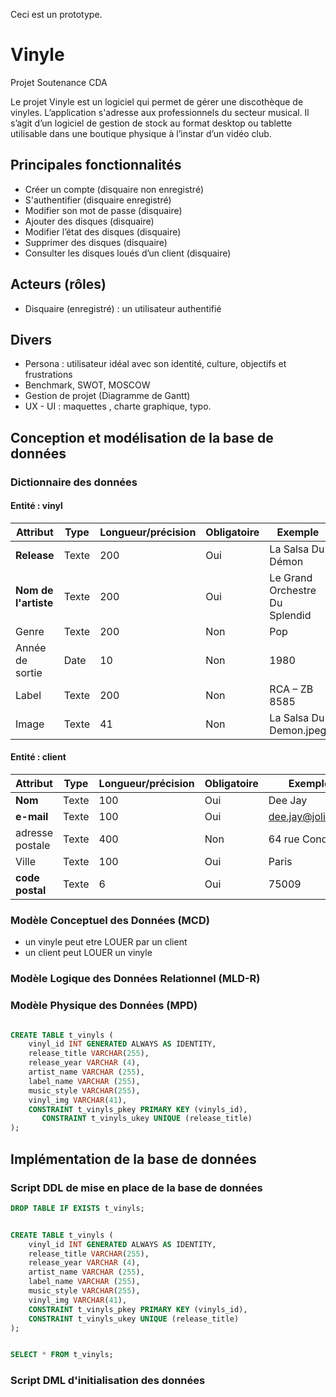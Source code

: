 

Ceci est un prototype.

# Vinyle
 Projet Soutenance CDA

Le projet Vinyle est un logiciel qui permet de gérer une discothèque de vinyles. L’application s'adresse aux professionnels du secteur musical. Il s’agit d’un logiciel de gestion de stock au format desktop ou tablette utilisable dans une boutique physique à l’instar d’un vidéo club.

## Principales fonctionnalités
- Créer un compte (disquaire non enregistré)
- S'authentifier (disquaire enregistré)
- Modifier son mot de passe (disquaire)
- Ajouter des disques (disquaire)
- Modifier l’état des disques (disquaire)
- Supprimer des disques (disquaire)
- Consulter les disques loués d’un client (disquaire)

## Acteurs (rôles)
- Disquaire (enregistré) : un utilisateur authentifié

## Divers
- Persona : utilisateur idéal avec son identité, culture, objectifs et frustrations
- Benchmark, SWOT, MOSCOW
- Gestion de projet (Diagramme de Gantt)
- UX - UI : maquettes , charte graphique, typo.

## Conception et modélisation de la base de données

### Dictionnaire des données

#### Entité : vinyl

| Attribut | Type | Longueur/précision | Obligatoire | Exemple |
| --- | --- | --- | --- | --- | 
| **Release** | Texte | 200 | Oui | La Salsa Du Démon |
| **Nom de l'artiste** | Texte | 200 | Oui | Le Grand Orchestre Du Splendid |
| Genre | Texte | 200 | Non | Pop |
| Année de sortie | Date | 10 | Non | 1980 |
| Label | Texte | 200 | Non | RCA – ZB 8585 |
| Image | Texte | 41 | Non | La Salsa Du Demon.jpeg |

#### Entité : client

| Attribut | Type | Longueur/précision | Obligatoire | Exemples |
| --- | --- | --- | --- | --- | 
| **Nom** | Texte | 100| Oui | Dee Jay |
| **e-mail** | Texte | 100| Oui | dee.jay@jolimail.io |
| adresse postale | Texte | 400| Non | 64 rue Condorcet |
| Ville | Texte | 100| Oui | Paris |
| **code postal** | Texte | 6 | Oui | 75009 |


### Modèle Conceptuel des Données (MCD)

- un vinyle peut etre LOUER par un client
- un client peut LOUER un vinyle

### Modèle Logique des Données Relationnel (MLD-R)

### Modèle Physique des Données (MPD)
```sql

CREATE TABLE t_vinyls (
    vinyl_id INT GENERATED ALWAYS AS IDENTITY,
    release_title VARCHAR(255),
    release_year VARCHAR (4),
    artist_name VARCHAR (255),
    label_name VARCHAR (255),
    music_style VARCHAR(255),
    vinyl_img VARCHAR(41),
    CONSTRAINT t_vinyls_pkey PRIMARY KEY (vinyls_id),
	   CONSTRAINT t_vinyls_ukey UNIQUE (release_title)
);

```

## Implémentation de la base de données

### Script DDL de mise en place de la base de données
```sql
DROP TABLE IF EXISTS t_vinyls;


CREATE TABLE t_vinyls (
    vinyl_id INT GENERATED ALWAYS AS IDENTITY,
    release_title VARCHAR(255),
    release_year VARCHAR (4),
    artist_name VARCHAR (255),
    label_name VARCHAR (255),
    music_style VARCHAR(255),
    vinyl_img VARCHAR(41),
    CONSTRAINT t_vinyls_pkey PRIMARY KEY (vinyls_id),
	CONSTRAINT t_vinyls_ukey UNIQUE (release_title)
);


SELECT * FROM t_vinyls;
```

### Script DML d'initialisation des données
```sql

```

